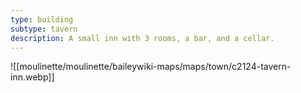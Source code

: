 ```yaml
---
type: building
subtype: tavern
description: A small inn with 3 rooms, a bar, and a cellar.
---
```



![[moulinette/moulinette/baileywiki-maps/maps/town/c2124-tavern-inn.webp]]